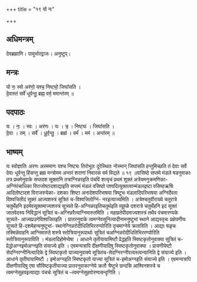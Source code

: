+++
title = "१९ यो नः"

+++
## अधिमन्त्रम्
देवब्रह्माणि। पायुर्भारद्वाजः। अनुष्टुप्।

## मन्त्रः
यो नः॒ स्वो अर॑णो॒ यश्च॒ निष्ट्यो॒ जिघां॑सति ।  
दे॒वास्तं सर्वे॑ धूर्वन्तु॒ ब्रह्म॒ वर्म॒ ममान्त॑रम् ॥

## पदपाठः
यः । नः॒ । स्वः । अर॑णः । यः । च॒ । निष्ट्यः॑ । जिघां॑सति ।  
दे॒वाः । तम् । सर्वे॑ । धू॒र्व॒न्तु॒ । ब्रह्म॑ । वर्म॑ । मम॑ । अन्त॑रम् ॥

## भाष्यम्
यः स्वोज्ञातिः अरणः अरममाणः यश्च निष्ट्यः तिरोभूतः दूरेस्थितः नोस्मान् जिघांसति हन्तुमिच्छति तं देवाः सर्वे देवाः धूर्वन्तु हिंसन्तु ब्रह्म मन्त्रोमम अन्तरं शराणां निवारकं वर्म विद्यते ॥ १९ ॥वासिष्ठे सप्तमे मंडले षडनुवाकाः तत्र प्रथमेनुवाके सप्तदश सूक्तानि तत्राग्निन्नरइति पंचविं शत्यृचं प्रथमं शूक्तं अत्रेयमनुक्रमणिका- अग्निंपंचाधिका विराजोष्टादशाद्याइति सप्तमं मंडलं वसिष्ठो पश्यदित्युक्तत्वान्मंडलद्रष्टा वसिष्ठऋषिः आदितोष्टादश विराजरुयेका- दशकाः शिष्टा अनादेशपरिभाषया त्रिष्टुभः मंडलादिपरिभाषया अग्निर्देवता विश्वजितीदं सूक्तं आज्यशस्त्रं सूत्रितं च-विश्वजितोग्निं- नरइत्याज्यमिति । अत्रेश्चतुर्वीराख्ये चतूरात्रे चतुर्थेहनि इदमेवसूक्तमाज्यशस्त्रं सूत्र्यते हि-अग्निन्नरइतिचतुर्थइति व्यूह्ळे दशरात्रे चतुर्थेहनि इदं सूक्तं जातवेदस्य निविद्धानं सूत्रितं च-अग्निन्नरैत्याग्निमारुतमिति । महाव्रतेपीदमाज्यशस्त्रं तथैव पंचमारण्यके सूत्र्यते- आज्यप्रउगेविश्वजितइति । प्रातरनुवाके त्वमग्नेवसूनित्यादीनामनुष्टुभां स्थाने आद्यस्तृचः प्रक्षेपणीयः सूत्र्यते हि-दशमेहन्यनुष्टुभां- स्थानेग्निन्नरोदीधितिभिररण्योरिति तृचमाग्नेये क्रताविति । आद्याः षळृचः तस्मिन्नेवाहनि आग्निमारुते शस्त्रे स्तोत्रियानुरूपार्थाः सूत्रितं चअग्निन्नरोदीधितिभिररण्योरिति स्तोत्रियानुरूपाविति । मंडलादिहोमेप्येषा । आधाने तृतीयायामिष्टौ प्रेद्धइति स्विष्टकृतोनुवाक्या सूत्रितं च-प्रेद्धोअग्नइमोअग्नइति संयाज्ये इति । एवमन्यत्रापि दीक्षणीयादिषु स्विष्टकृतोनुवाक्या । प्रायणीयेष्टौ सेदग्निरग्नीनित्यादिके द्वे स्विष्टकृतो याज्यानुवाक्ये सूत्रितंच-सेदग्निरग्नीरत्यस्त्वन्यानिति द्वे संयाज्ये इति । आधाने तृतीयायामिष्टौ । इमोअग्नइति स्विष्टकृतो याज्या सूत्रितं च-इमोअग्नइति संयाज्ये इति । एवमन्यत्रापि दीक्षणीयादिषु एषा सौविष्टकृतीयाज्या प्रातरनुवाकाग्नेये क्रतौ त्रैष्टुभे छन्दसि आश्विनशस्त्रे च त्वमग्नेसुहवइत्याद्याः पंचर्चः सूत्रितं च –त्वमग्नेसुहवोरण्वसन्दृगिति ।